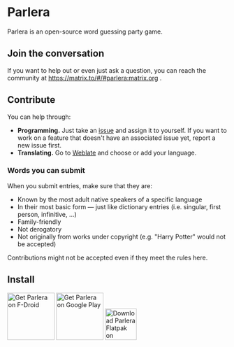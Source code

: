 # Parlera

Parlera is an open-source word guessing party game.

## Join the conversation

If you want to help out or even just ask a question, you can reach the community at https://matrix.to/#/#parlera:matrix.org .

## Contribute

You can help through:

- **Programming.** Just take an [issue](https://gitlab.com/enjoyingfoss/parlera/-/issues) and assign it to yourself. If you want to work on a feature that doesn't have an associated issue yet, report a new issue first.
- **Translating.** Go to [Weblate](https://hosted.weblate.org/projects/parlera/) and choose or add your language.

### Words you can submit

When you submit entries, make sure that they are:

* Known by the most adult native speakers of a specific language
* In their most basic form — just like dictionary entries (i.e. singular, first person, infinitive, ...)
* Family-friendly
* Not derogatory
* Not originally from works under copyright (e.g. "Harry Potter" would not be accepted)

Contributions might not be accepted even if they meet the rules here.

## Install

[<img src="https://fdroid.gitlab.io/artwork/badge/get-it-on.png"
      alt="Get Parlera on F-Droid"
      height="108">](https://f-droid.org/packages/com.enjoyingfoss.parlera/)
[<img src="https://play.google.com/intl/en_us/badges/images/generic/en-play-badge.png"
      alt="Get Parlera on Google Play"
      height="108">](https://play.google.com/store/apps/details?id=com.enjoyingfoss.parlera)
[<img src="https://www.flathub.org/assets/badges/flathub-badge-en.png" alt="Download Parlera Flatpak on Flathub" height="72">](https://flathub.org/apps/details/com.enjoyingfoss.Parlera)
